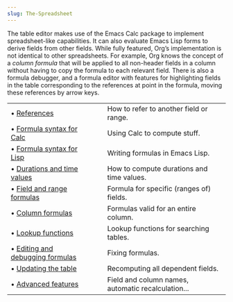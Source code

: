 ```yaml
---
slug: The-Spreadsheet
---
```


The table editor makes use of the Emacs Calc package to implement spreadsheet-like capabilities. It can also evaluate Emacs Lisp forms to derive fields from other fields. While fully featured, Org’s implementation is not identical to other spreadsheets. For example, Org knows the concept of a *column formula* that will be applied to all non-header fields in a column without having to copy the formula to each relevant field. There is also a formula debugger, and a formula editor with features for highlighting fields in the table corresponding to the references at point in the formula, moving these references by arrow keys.

|                                                                    |    |                                                    |
| :----------------------------------------------------------------- | -- | :------------------------------------------------- |
| • [References](References)                                         |    | How to refer to another field or range.            |
| • [Formula syntax for Calc](Formula-syntax-for-Calc)               |    | Using Calc to compute stuff.                       |
| • [Formula syntax for Lisp](Formula-syntax-for-Lisp)               |    | Writing formulas in Emacs Lisp.                    |
| • [Durations and time values](Durations-and-time-values)           |    | How to compute durations and time values.          |
| • [Field and range formulas](Field-and-range-formulas)             |    | Formula for specific (ranges of) fields.           |
| • [Column formulas](Column-formulas)                               |    | Formulas valid for an entire column.               |
| • [Lookup functions](Lookup-functions)                             |    | Lookup functions for searching tables.             |
| • [Editing and debugging formulas](Editing-and-debugging-formulas) |    | Fixing formulas.                                   |
| • [Updating the table](Updating-the-table)                         |    | Recomputing all dependent fields.                  |
| • [Advanced features](Advanced-features)                           |    | Field and column names, automatic recalculation... |
